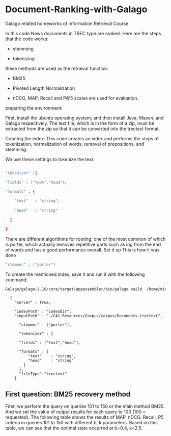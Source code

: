 # Document-Ranking-with-Galago
Galago related homeworks of Information Retrieval Course

In this code News documents in TREC type are ranked. Here are the steps that the code works:

* stemming

* tokenizing


these methods are used as the retrieval function:

* BM25

* Pivoted Length Normalization


* nDCG, MAP, Recall and P@5 scales are used for evaluation.

preparing the environment:

First, install the ubuntu operating system, and then install Java, Maven, and Galago respectively.
The text file, which is in the form of a zip, must be extracted from the zip so that it can be converted into the trectext format.

Creating the index:
This code creates an index and performs the steps of tokenization, normalization of words, removal of prepositions, and stemming.

We use these settings to tokenize the text:

```sh

"tokenizer" :{

"fields" : ["text","head"],

"formats" : {
  
    "text"   : "string",
    
    "head"   : "string"
  
  }

}
```
There are different algorithms for rooting, one of the most common of which is porter, which actually removes repetitive parts such as ing from the end of words and has a good performance overall. Set it up
This is how it was done
```sh
"stemmer" : ["porter"]
```

To create the mentioned index, save it and run it with the following command:
```sh
Galago/galago-3.16/core/target/appassembler/bin/galago build  /home/mina/Desktop/CA1-Resources/indexResult.json
```

```
  {
  	"server" : true,
   
    "indexPath" : "indexDir",
    "inputPath" : "./CA1-Resources/Corpus/corpus/Documents.trectext",
      
      "stemmer" : ["porter"],
      
      "tokenizer" : {
      
      "fields" : ["text","head"],
      
      "formats" : {
          "text"    : "string",
          "head"    : "string"
        }
      },
      "fileType":"trectext"
    }
```
## First question: BM25 recovery method
First, we perform the query on queries 101 to 150 or the main method BM25. And we set the value of output results for each query to 100 (100 = requested).
The following table shows the results of MAP, nDCG, Recall, P5 criteria in queries 101 to 150 with different b, k parameters. Based on this table, we can see that the optimal state occurred at b=0.4, k=2.5.
